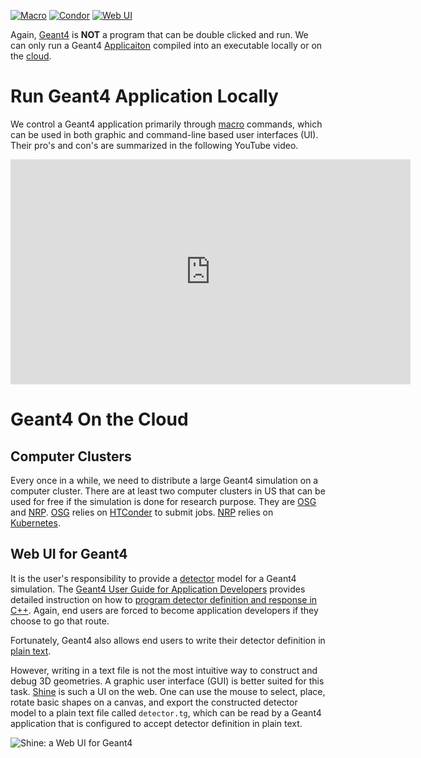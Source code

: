[![Macro](https://img.shields.io/badge/Macro-Cmds-red?style=flat)](macro)
[![Condor](https://img.shields.io/badge/HT-Condor-orange?style=flat)](condor)
[![Web UI](https://img.shields.io/badge/Web-UI-blue?style=flat)](#web-ui-for-geant4)

Again, [Geant4] is **NOT** a program that can be double clicked and run. We can only run a Geant4 [Applicaiton](../examples) compiled into an executable locally or on the [cloud].

# Run Geant4 Application Locally

We control a Geant4 application primarily through [macro](macro) commands, which can be used in both graphic and command-line based user interfaces (UI). Their pro's and con's are summarized in the following YouTube video.

<iframe width="640" height="360" src="https://www.youtube.com/embed/3wJrE22P5Hk?si=6HhmxOg4D5JVxDQU" title="YouTube video player" frameborder="0" allow="accelerometer; autoplay; clipboard-write; encrypted-media; gyroscope; picture-in-picture; web-share" referrerpolicy="strict-origin-when-cross-origin" allowfullscreen></iframe>

# Geant4 On the Cloud

## Computer Clusters

Every once in a while, we need to distribute a large Geant4 simulation on a computer cluster. There are at least two computer clusters in US that can be used for free if the simulation is done for research purpose. They are [OSG] and [NRP]. [OSG] relies on [HTConder](condor) to submit jobs. [NRP] relies on [Kubernetes].

## Web UI for Geant4

It is the user's responsibility to provide a [detector](../detector) model for a Geant4 simulation. The [Geant4 User Guide for Application Developers][guide] provides detailed instruction on how to [program detector definition and response in C++]. Again, end users are forced to become application developers if they choose to go that route.

Fortunately, Geant4 also allows end users to write their detector definition in [plain text](../detector).

However, writing in a text file is not the most intuitive way to construct and debug 3D geometries. A graphic user interface (GUI) is better suited for this task. [Shine][] is such a UI on the web. One can use the mouse to select, place, rotate basic shapes on a canvas, and export the constructed detector model to a plain text file called `detector.tg`, which can be read by a Geant4 application that is configured to accept detector definition in plain text.

![Shine: a Web UI for Geant4](https://lh3.googleusercontent.com/d/1IYnxORUysfgw7ymhGuH_jlVCUpe2lsd-)

[Geant4]: ..
[cloud]: #geant4-on-the-cloud
[guide]: https://geant4-userdoc.web.cern.ch/UsersGuides/ForApplicationDeveloper/html/index.html
[OSG]: https://osg-htc.org
[NRP]: https://nrp.ai
[Kubernetes]: https://kubernetes.io
[program detector definition and response in C++]: https://geant4-userdoc.web.cern.ch/UsersGuides/ForApplicationDeveloper/html/Detector/detector.html
[Shine]: https://physino.xyz/shine
